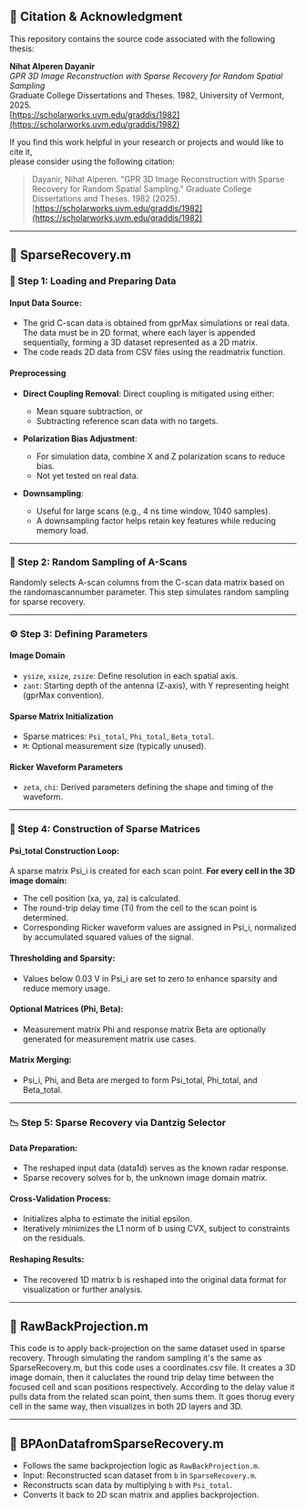 ## 📘 Citation & Acknowledgment

This repository contains the source code associated with the following thesis:

**Nihat Alperen Dayanir**  
*GPR 3D Image Reconstruction with Sparse Recovery for Random Spatial Sampling*  
Graduate College Dissertations and Theses. 1982, University of Vermont, 2025.  
[https://scholarworks.uvm.edu/graddis/1982](https://scholarworks.uvm.edu/graddis/1982)

If you find this work helpful in your research or projects and would like to cite it,  
please consider using the following citation:

> Dayanir, Nihat Alperen. "GPR 3D Image Reconstruction with Sparse Recovery for Random Spatial Sampling." Graduate College Dissertations and Theses. 1982 (2025). [https://scholarworks.uvm.edu/graddis/1982](https://scholarworks.uvm.edu/graddis/1982)


---

## 📁 SparseRecovery.m

### 🧩 Step 1: Loading and Preparing Data

#### Input Data Source:

- The grid C-scan data is obtained from gprMax simulations or real data. The data must be in 2D format, where each layer is appended sequentially, forming a 3D dataset represented as a 2D matrix.
- The code reads 2D data from CSV files using the readmatrix function.

#### Preprocessing
- **Direct Coupling Removal**:
  Direct coupling is mitigated using either:
  - Mean square subtraction, or
  - Subtracting reference scan data with no targets.
    
- **Polarization Bias Adjustment**:
  - For simulation data, combine X and Z polarization scans to reduce bias.
  - Not yet tested on real data.

- **Downsampling**:
  - Useful for large scans (e.g., 4 ns time window, 1040 samples).
  - A downsampling factor helps retain key features while reducing memory load.

---

### 🔁 Step 2: Random Sampling of A-Scans
Randomly selects A-scan columns from the C-scan data matrix based on the randomascannumber parameter. This step simulates random sampling for sparse recovery.

---

### ⚙️ Step 3: Defining Parameters

#### Image Domain
- `ysize`, `xsize`, `zsize`: Define resolution in each spatial axis.
- `zant`: Starting depth of the antenna (Z-axis), with Y representing height (gprMax convention).

#### Sparse Matrix Initialization
- Sparse matrices: `Psi_total`, `Phi_total`, `Beta_total`.
- `M`: Optional measurement size (typically unused).

#### Ricker Waveform Parameters
- `zeta`, `chi`: Derived parameters defining the shape and timing of the waveform.


---

### 🧠 Step 4: Construction of Sparse Matrices
#### Psi_total Construction Loop:

A sparse matrix Psi_i is created for each scan point.
**For every cell in the 3D image domain:**
- The cell position (xa, ya, za) is calculated.
- The round-trip delay time (Ti) from the cell to the scan point is determined.
- Corresponding Ricker waveform values are assigned in Psi_i, normalized by accumulated squared values of the signal.
  
#### Thresholding and Sparsity:
- Values below 0.03 V in Psi_i are set to zero to enhance sparsity and reduce memory usage.

#### Optional Matrices (Phi, Beta):
- Measurement matrix Phi and response matrix Beta are optionally generated for measurement matrix use cases.

#### Matrix Merging:
- Psi_i, Phi, and Beta are merged to form Psi_total, Phi_total, and Beta_total.


---

### 📉 Step 5: Sparse Recovery via Dantzig Selector
#### Data Preparation:
- The reshaped input data (data1d) serves as the known radar response.
- Sparse recovery solves for b, the unknown image domain matrix.

#### Cross-Validation Process:
- Initializes alpha to estimate the initial epsilon.
- Iteratively minimizes the L1 norm of b using CVX, subject to constraints on the residuals.

#### Reshaping Results:
- The recovered 1D matrix b is reshaped into the original data format for visualization or further analysis.

---

## 📁 RawBackProjection.m

This code is to apply back-projection on the same dataset used in sparse recovery. Through simulating the random sampling it's the same as SparseRecovery.m, but this code uses a coordinates.csv file. It creates a 3D image domain, then it caluclates the round trip delay time between the focused cell and scan positions respectively. According to the delay value it pulls data from the related scan point, then sums them. It goes thorug every cell in the same way, then visualizes in both 2D layers and 3D.

---

## 📁 BPAonDatafromSparseRecovery.m

- Follows the same backprojection logic as `RawBackProjection.m`.
- Input: Reconstructed scan dataset from `b` in `SparseRecovery.m`.
- Reconstructs scan data by multiplying `b` with `Psi_total`.
- Converts it back to 2D scan matrix and applies backprojection.
